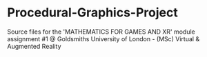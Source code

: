 # Procedural-Graphics-Project
Source files for the 'MATHEMATICS FOR GAMES AND XR' module assignment #1 @ Goldsmiths University of London - (MSc) Virtual &amp; Augmented Reality
